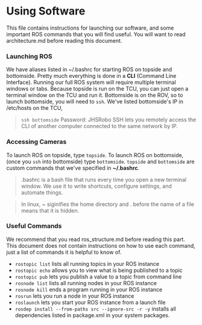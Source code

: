 ﻿# Using Software
This file contains instructions for launching our software, and some important ROS commands that you will find useful. You will want to read architecture.md before reading this document.
### Launching ROS
We have aliases listed in ~/.bashrc for starting ROS on topside and bottomside. Pretty much everything is done in a **CLI** (Command Line Interface).
Running our full ROS system will require multiple terminal windows or tabs. Because topside is run on the TCU, you can just open a terminal window on the TCU and run it. Bottomside is on the ROV, so to launch bottomside, you will need to `ssh`. We've listed bottomside's IP in /etc/hosts on the TCU, 
> `ssh bottomside`
> Password: JHSRobo
> SSH lets you remotely access the CLI of another computer connected to the same network by IP.
### Accessing Cameras

To launch ROS on topside, type `topside`. To launch ROS on bottomside, (once you `ssh` into bottomside) type `bottomside`. `topside` and `bottomside` are custom commands that we've specified in **~/.bashrc**.
> .bashrc is a bash file that runs every time you open a new terminal window. We use it to write shortcuts, configure settings,  and automate things.

> In linux, ~ siginifies the home directory and . before the name of a file means that it is hidden.
### Useful Commands
We recommend that you read ros_structure.md before reading this part. This document does not contain instructions on how to use each command, just a list of commands it is helpful to know of.
  * `rostopic list` lists all running topics in your ROS instance
  * `rostopic echo` allows you to view what is being published to a topic
  * `rostopic pub` lets you publish a value to a topic from command line
  * `rosnode list` lists all running nodes in your ROS instance
  * `rosnode kill` ends a program running in your ROS instance
  * `rosrun` lets you run a node in your ROS instance
  * `roslaunch` lets you start your ROS instance from a launch file
  * `rosdep install --from-paths src --ignore-src -r -y` installs all dependencies listed in package.xml in your system packages.



